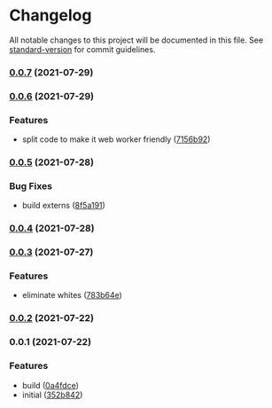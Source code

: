 # Changelog

All notable changes to this project will be documented in this file. See [standard-version](https://github.com/conventional-changelog/standard-version) for commit guidelines.

### [0.0.7](https://github.com/Liquid-JS/palette/compare/v0.0.6...v0.0.7) (2021-07-29)

### [0.0.6](https://github.com/Liquid-JS/palette/compare/v0.0.5...v0.0.6) (2021-07-29)


### Features

* split code to make it web worker friendly ([7156b92](https://github.com/Liquid-JS/palette/commit/7156b929f0a603846feedfec2376753364c61426))

### [0.0.5](https://github.com/Liquid-JS/palette/compare/v0.0.4...v0.0.5) (2021-07-28)


### Bug Fixes

* build externs ([8f5a191](https://github.com/Liquid-JS/palette/commit/8f5a191046d2bf63faf705ca3fe31f06f19aac44))

### [0.0.4](https://github.com/Liquid-JS/palette/compare/v0.0.3...v0.0.4) (2021-07-28)

### [0.0.3](https://github.com/Liquid-JS/palette/compare/v0.0.2...v0.0.3) (2021-07-27)


### Features

* eliminate whites ([783b64e](https://github.com/Liquid-JS/palette/commit/783b64e7bb3d2190d817c49d81cf8bf25f83ed09))

### [0.0.2](https://github.com/Liquid-JS/palette/compare/v0.0.1...v0.0.2) (2021-07-22)

### 0.0.1 (2021-07-22)


### Features

* build ([0a4fdce](https://github.com/Liquid-JS/palette/commit/0a4fdce9e2f56047e6bf8391c12b3b022a42702a))
* initial ([352b842](https://github.com/Liquid-JS/palette/commit/352b842b95d38b0ab98a2e048c6a7a0cc9be239b))
